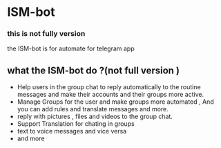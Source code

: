 # ISM-bot
### this is not fully version 
the ISM-bot is for automate for telegram app

## what the ISM-bot do ?(not full version )

- Help users in the group chat to reply automatically to the routine messages and make their accounts and their groups more active.
- Manage Groups for the user and make groups more automated , And you can add rules and translate messages and more.
- reply with pictures , files and videos to the group chat.
- Support Translation for chating in groups
- text to voice messages and vice versa
- and more
